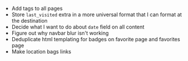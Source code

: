 - Add tags to all pages
- Store `last_visited` extra in a more universal format that I can format at the destination
- Decide what I want to do about `date` field on all content
- Figure out why navbar blur isn't working
- Deduplicate html templating for badges on favorite page and favorites page
- Make location bags links
